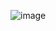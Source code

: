 ![image](https://github.com/geuning/Algorithm/assets/96937623/356d6313-6736-4968-a4e5-dae76c0c39ab)

